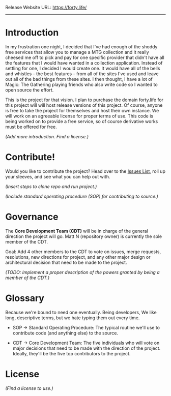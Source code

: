 Release Website URL: https://forty.life/

---

# Introduction

In my frustration one night, I decided that I've had enough of the shoddy free services that allow you to manage a MTG collection and it really cheesed me off to pick and pay for one specific provider that didn't have all the features that I would have wanted in a collection application. Instead of settling for one, I decided I would create one. It would have all of the bells and whistles - the best features - from all of the sites I've used and leave out all of the bad things from these sites. I then thought, I have a lot of Magic: The Gathering playing friends who also write code so I wanted to open source the effort.

This is the project for that vision. I plan to purchase the domain forty.life for this project will will host release versions of this project. Of course, anyone is free to take the project for themselves and host their own instance. We will work on an agreeable license for proper terms of use. This code is being worked on to provide a free service, so of course derivative works must be offered for free.

*(Add more introduction. Find a license.)*

# Contribute!

Would you like to contribute the project? Head over to the [Issues List](https://git.tm14.net/mattn/FortyLife/issues), roll up your sleeves, and see what you can help out with.

*(Insert steps to clone repo and run project.)*

*(Include standard operating procedure (SOP) for contributing to source.)*

# Governance

The **Core Development Team (CDT)** will be in charge of the general direction the project will go. Matt N (repository owner) is currently the sole member of the CDT.

Goal: Add 4 other members to the CDT to vote on issues, merge requests, resolutions, new directions for project, and any other major design or architectural decision that need to be made to the project.

*(TODO: Implement a proper description of the powers granted by being a member of the CDT.)*

# Glossary

Because we're bound to need one eventually. Being developers, We like long, descriptive terms, but we hate typing them out every time.

* SOP -> Standard Operating Procedure: The typical routine we'll use to contribute code (and anything else) to the source.

* CDT -> Core Development Team: The five individuals who will vote on major decisions that need to be made with the direction of the project. Ideally, they'll be the five top contributors to the project.

# License

*(Find a license to use.)*